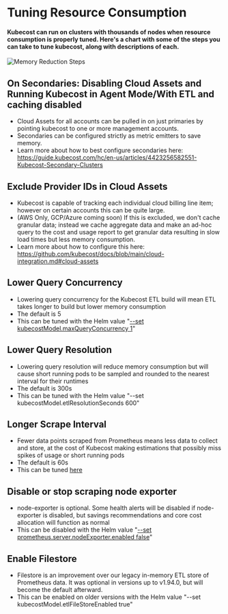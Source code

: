 Tuning Resource Consumption
===============

#### Kubecost can run on clusters with thousands of nodes when resource consumption is properly tuned. Here's a chart with some of the steps you can take to tune kubecost, along with descriptions of each.

![Memory Reduction Steps](https://user-images.githubusercontent.com/453512/171096603-0f0b600f-0452-4ae2-a001-e7c4a26e0ad5.png)


## On Secondaries: Disabling Cloud Assets and Running Kubecost in Agent Mode/With ETL and caching disabled
* Cloud Assets for all accounts can be pulled in on just primaries by pointing kubecost to one or more management accounts.
* Secondaries can be configured strictly as metric emitters to save memory. 
* Learn more about how to best configure secondaries here: https://guide.kubecost.com/hc/en-us/articles/4423256582551-Kubecost-Secondary-Clusters

## Exclude Provider IDs in Cloud Assets
* Kubecost is capable of tracking each individual cloud billing line item; however on certain accounts this can be quite large.
* (AWS Only, GCP/Azure coming soon) If this is excluded, we don't cache granular data; instead we cache aggregate data and make an ad-hoc query to the cost and usage report to get granular data resulting in slow load times but less memory consumption.
* Learn more about how to configure this here: https://github.com/kubecost/docs/blob/main/cloud-integration.md#cloud-assets

## Lower Query Concurrency
* Lowering query concurrency for the Kubecost ETL build will mean ETL takes longer to build but lower memory consumption
* The default is 5
* This can be tuned with the Helm value "[--set kubecostModel.maxQueryConcurrency 1](https://github.com/kubecost/cost-analyzer-helm-chart/blob/v1.93.2/cost-analyzer/values.yaml#L272)"

## Lower Query Resolution
* Lowering query resolution will reduce memory consumption but will cause short running pods to be sampled and rounded to the nearest interval for their runtimes
* The default is 300s
* This can be tuned with the Helm value "--set kubecostModel.etlResolutionSeconds 600"

## Longer Scrape Interval
* Fewer data points scraped from Prometheus means less data to collect and store, at the cost of Kubecost making estimations that possibly miss spikes of usage or short running pods
* The default is 60s
* This can be tuned [here](https://github.com/kubecost/cost-analyzer-helm-chart/blob/v1.93.2/cost-analyzer/values.yaml#L389)

## Disable or stop scraping node exporter
* node-exporter is optional. Some health alerts will be disabled if node-exporter is disabled, but savings recommendations and core cost allocation will function as normal
* This can be disabled with the Helm value "[--set prometheus.server.nodeExporter.enabled false](https://github.com/kubecost/cost-analyzer-helm-chart/blob/v1.93.2/cost-analyzer/values.yaml#L442)"

## Enable Filestore
* Filestore is an improvement over our legacy in-memory ETL store of Prometheus data. It was optional in versions up to v1.94.0, but will become the default afterward.
* This can be enabled on older versions with the Helm value "--set kubecostModel.etlFileStoreEnabled true"

